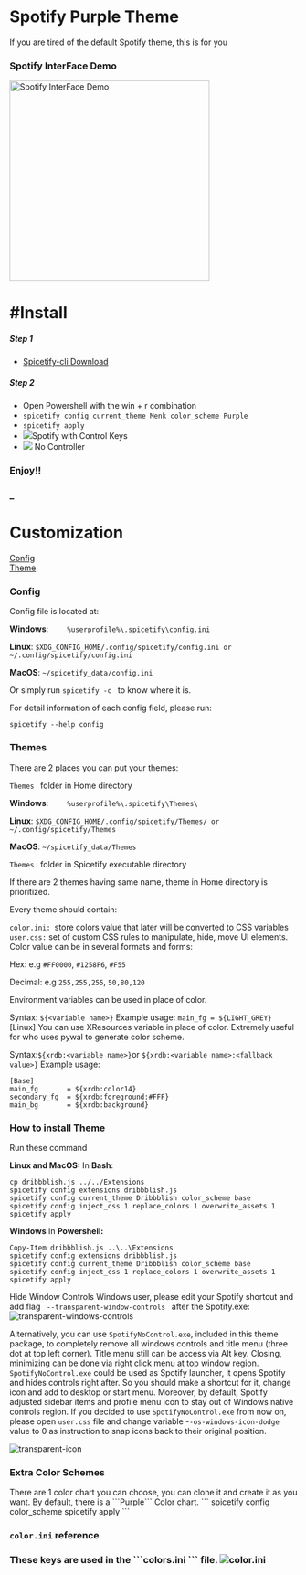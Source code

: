 # Spotify Purple Theme
If you are tired of the default Spotify theme, this is for you

<h3>Spotify InterFace Demo</h3>
 <img Src="https://github.com/Menk50/Spotify-Purple-Theme/blob/master/Menk/Demo.png?raw=true" widht="490" height="350" alt="Spotify InterFace Demo" >
<h1>#Install</h1>
 
<h5>Step 1</h3> 
<ul>
 <li> <a href="https://github.com/khanhas/spicetify-cli/wiki/Installation#with-powershell-pre-built-binary"> Spicetify-cli Download</a> </li>
</ul>
<h5>Step 2</h5>
<ul>
 <li> Open Powershell with the win + r combination </li>
 <li> <code>spicetify config current_theme Menk color_scheme Purple</code> </li>
 <li><code>spicetify apply </code></li>
 <li> <img src="https://github.com/Menk50/Spotify-Purple-Theme/blob/master/Menk/purple-spotify.PNG?raw=true">Spotify with Control Keys</li>
 <li> <img src="https://github.com/Menk50/Spotify-Purple-Theme/blob/master/Menk/purple-spotify-no-controller.PNG?raw=true"> No Controller  </li>

</ul>
<h3>Enjoy!!</h3>

<h3>_</h3>
<h1> Customization </h1>

<a href="#config">Config </a> <br>
<a href="#themes">Theme </a>


<h3 > <a name="config">Config</a></h3>
Config file is located at:

<b>Windows</b>:
```     %userprofile%\.spicetify\config.ini ```
 
<b>Linux</b>: ``` $XDG_CONFIG_HOME/.config/spicetify/config.ini or ~/.config/spicetify/config.ini ```

<b>MacOS</b>: 
``` ~/spicetify_data/config.ini ```

Or simply run
 ```spicetify -c ```
 to know where it is.

For detail information of each config field, please run:
 
 ``` spicetify --help config  ``` 
 
 <h3 > <a name="themes"> Themes</a> </h3>
 
 There are 2 places you can put your themes:
 

  ``` Themes  ``` folder in Home directory 

  
  <b>Windows</b>:
```     %userprofile%\.spicetify\Themes\ ```
 
<b>Linux</b>: ``` $XDG_CONFIG_HOME/.config/spicetify/Themes/ or ~/.config/spicetify/Themes ```

<b>MacOS</b>: 
``` ~/spicetify_data/Themes ```

``` Themes  ``` folder in Spicetify executable directory 



If there are 2 themes having same name, theme in Home directory is prioritized.

Every theme should contain: 

```color.ini: ```store colors value that later will be converted to CSS variables
```user.css:``` set of custom CSS rules to manipulate, hide, move UI elements.
Color value can be in several formats and forms:

Hex: e.g ```#FF0000```, ```#1258F6```, ```#F55```

Decimal: e.g ```255,255,255```, ```50,80,120```

Environment variables can be used in place of color.

Syntax: ```${<variable name>}```
Example usage: ```main_fg = ${LIGHT_GREY}```
[Linux] You can use XResources variable in place of color. Extremely useful for who uses pywal to generate color scheme.

Syntax:``` ${xrdb:<variable name>} ```or ```${xrdb:<variable name>:<fallback value>}```
Example usage:
```
[Base]
main_fg       = ${xrdb:color14}
secondary_fg  = ${xrdb:foreground:#FFF}
main_bg       = ${xrdb:background}
```

<h3>How to install Theme</h3>

Run these command

<b>Linux and MacOS:</b>
In <b>Bash</b>:

```cd "$(dirname "$(spicetify -c)")/Themes/Dribbblish"
cp dribbblish.js ../../Extensions
spicetify config extensions dribbblish.js
spicetify config current_theme Dribbblish color_scheme base
spicetify config inject_css 1 replace_colors 1 overwrite_assets 1
spicetify apply
```
<b>Windows</b>
In <b>Powershell:</b>

```cd "$(spicetify -c | Split-Path)\Themes\Dribbblish"
Copy-Item dribbblish.js ..\..\Extensions
spicetify config extensions dribbblish.js
spicetify config current_theme Dribbblish color_scheme base
spicetify config inject_css 1 replace_colors 1 overwrite_assets 1
spicetify apply
```

</h3>Hide Window Controls</h3>
Windows user, please edit your Spotify shortcut and add flag <code> --transparent-window-controls </code> after the Spotify.exe:

<img src="https://github.com/Menk50/Spotify-Purple-Theme/blob/master/Menk/Capture.PNG?raw=true" alt="transparent-windows-controls">

Alternatively, you can use ```SpotifyNoControl.exe```, included in this theme package, to completely remove all windows controls and title menu (three dot at top left corner). Title menu still can be access via Alt key. Closing, minimizing can be done via right click menu at top window region.
```SpotifyNoControl.exe``` could be used as Spotify launcher, it opens Spotify and hides controls right after. So you should make a shortcut for it, change icon and add to desktop or start menu.
Moreover, by default, Spotify adjusted sidebar items and profile menu icon to stay out of Windows native controls region. If you decided to use ```SpotifyNoControl.exe``` from now on, please open ```user.css``` file and change variable -```-os-windows-icon-dodge``` value to 0 as instruction to snap icons back to their original position.

<img src="https://github.com/Menk50/Spotify-Purple-Theme/blob/master/Menk/Capture2.PNG?raw=true" alt="transparent-icon">

<h3>Extra Color Schemes</h3>
There are 1 color chart you can choose, you can clone it and create it as you want. By default, there is a ```Purple``` Color chart.
```
spicetify config color_scheme <scheme name>
spicetify apply
 ```
 
<h3> <code>color.ini</code>  reference <h3> 
 These keys are used in the ```colors.ini ``` file.
 
 <img src="https://github.com/Menk50/Spotify-Purple-Theme/blob/master/Menk/color.PNG?raw=true" alt="color.ini">
